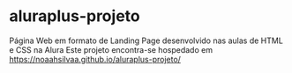 # aluraplus-projeto
Página Web em formato de Landing Page desenvolvido nas aulas de HTML e CSS na Alura
Este projeto encontra-se hospedado em https://noaahsilvaa.github.io/aluraplus-projeto/

